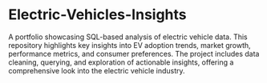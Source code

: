 # Electric-Vehicles-Insights
A portfolio showcasing SQL-based analysis of electric vehicle data. This repository highlights key insights into EV adoption trends, market growth, performance metrics, and consumer preferences. The project includes data cleaning, querying, and exploration of actionable insights, offering a comprehensive look into the electric vehicle industry.
